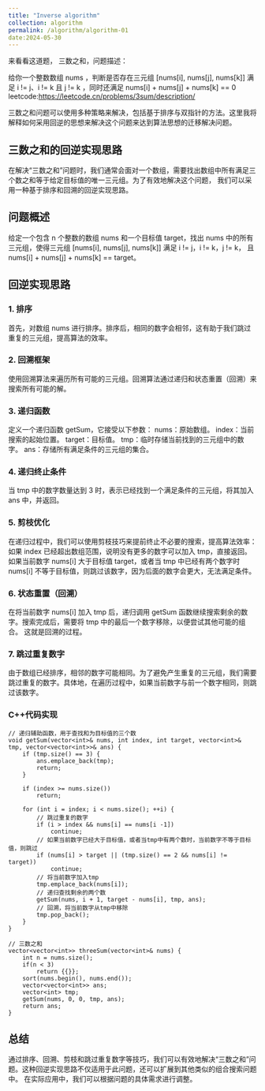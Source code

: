 ```yaml
---
title: "Inverse algorithm"
collection: algorithm
permalink: /algorithm/algorithm-01
date:2024-05-30
---
```



来看看这道题， 三数之和，问题描述：

给你一个整数数组 nums ，判断是否存在三元组 [nums[i], nums[j], nums[k]] 满足 i != j、i != k 且 j != k ，同时还满足 nums[i] + nums[j] + nums[k] == 0
leetcode:https://leetcode.cn/problems/3sum/description/

三数之和问题可以使用多种策略来解决，包括基于排序与双指针的方法。这里我将解释如何采用回逆的思想来解决这个问题来达到算法思想的迁移解决问题。


## 三数之和的回逆实现思路

在解决“三数之和”问题时，我们通常会面对一个数组，需要找出数组中所有满足三个数之和等于给定目标值的唯一三元组。为了有效地解决这个问题，
我们可以采用一种基于排序和回溯的回逆实现思路。

## 问题概述

给定一个包含 n 个整数的数组 nums 和一个目标值 target，找出 nums 中的所有三元组，使得三元组 [nums[i], nums[j], nums[k]] 满足 i != j，i != k，j != k，
且 nums[i] + nums[j] + nums[k] == target。

## 回逆实现思路

### 1. 排序

首先，对数组 nums 进行排序。排序后，相同的数字会相邻，这有助于我们跳过重复的三元组，提高算法的效率。

### 2. 回溯框架

使用回溯算法来遍历所有可能的三元组。回溯算法通过递归和状态重置（回溯）来搜索所有可能的解。

### 3. 递归函数

定义一个递归函数 getSum，它接受以下参数：
nums：原始数组。
index：当前搜索的起始位置。
target：目标值。
tmp：临时存储当前找到的三元组中的数字。
ans：存储所有满足条件的三元组的集合。

### 4. 递归终止条件

当 tmp 中的数字数量达到 3 时，表示已经找到一个满足条件的三元组，将其加入 ans 中，并返回。

### 5. 剪枝优化

在递归过程中，我们可以使用剪枝技巧来提前终止不必要的搜索，提高算法效率：
如果 index 已经超出数组范围，说明没有更多的数字可以加入 tmp，直接返回。
如果当前数字 nums[i] 大于目标值 target，或者当 tmp 中已经有两个数字时 nums[i] 不等于目标值，则跳过该数字，因为后面的数字会更大，无法满足条件。

### 6. 状态重置（回溯）

在将当前数字 nums[i] 加入 tmp 后，递归调用 getSum 函数继续搜索剩余的数字。搜索完成后，需要将 tmp 中的最后一个数字移除，以便尝试其他可能的组合。
这就是回溯的过程。

### 7. 跳过重复数字

由于数组已经排序，相邻的数字可能相同。为了避免产生重复的三元组，我们需要跳过重复的数字。具体地，在遍历过程中，如果当前数字与前一个数字相同，则跳过该数字。

### C++代码实现
```
// 递归辅助函数，用于查找和为目标值的三个数
void getSum(vector<int>& nums, int index, int target, vector<int>& tmp, vector<vector<int>>& ans) {  
    if (tmp.size() == 3) {  
        ans.emplace_back(tmp);  
        return;  
    }  
  
    if (index >= nums.size())  
        return;  
  
    for (int i = index; i < nums.size(); ++i) {  
        // 跳过重复的数字  
        if (i > index && nums[i] == nums[i -1])  
            continue;  
        // 如果当前数字已经大于目标值，或者当tmp中有两个数时，当前数字不等于目标值，则跳过  
        if (nums[i] > target || (tmp.size() == 2 && nums[i] != target))  
            continue;  
        // 将当前数字加入tmp  
        tmp.emplace_back(nums[i]);  
        // 递归查找剩余的两个数  
        getSum(nums, i + 1, target - nums[i], tmp, ans);  
        // 回溯，将当前数字从tmp中移除  
        tmp.pop_back();  
    }  
}

// 三数之和
vector<vector<int>> threeSum(vector<int>& nums) {  
    int n = nums.size();  
    if(n < 3)  
        return {{}};  
    sort(nums.begin(), nums.end());  
    vector<vector<int>> ans;  
    vector<int> tmp;  
    getSum(nums, 0, 0, tmp, ans);  
    return ans;  
} 
```

## 总结

通过排序、回溯、剪枝和跳过重复数字等技巧，我们可以有效地解决“三数之和”问题。这种回逆实现思路不仅适用于此问题，还可以扩展到其他类似的组合搜索问题中。
在实际应用中，我们可以根据问题的具体需求进行调整。
